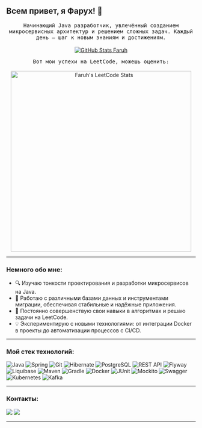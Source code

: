 ## Всем привет, я Фарух! 👋

<p align="center">
  <samp>
    Начинающий Java разработчик, увлечённый созданием микросервисных архитектур и решением сложных задач. Каждый день — шаг к новым знаниям и достижениям.
  </samp>
  <br/>
  <br/>
  <a href="https://github-readme-stats.vercel.app/api?username=Excommunicode&show_icons=true&theme=dark&include_all_commits=true&count_private=true">
    <img src="https://github-readme-stats.vercel.app/api?username=Excommunicode&show_icons=true&theme=dark&include_all_commits=true&count_private=true" alt="GitHub Stats Faruh">
  </a>
</p>

<p align="center">
  <samp>
    Вот мои успехи на LeetCode, можешь оценить:
  </samp>
  <br/>
  <br/>  
  <a href="https://leetcard.jacoblin.cool/Faruh18?theme=dark&font=Noto%20Sans%20SC">
    <img alt="Faruh's LeetCode Stats" src="https://leetcard.jacoblin.cool/Faruh18?theme=dark&font=Noto%20Sans%20SC" width="480"/>
  </a>
</p>

---

### Немного обо мне:

- 🔍 Изучаю тонкости проектирования и разработки микросервисов на Java.
- 🔧 Работаю с различными базами данных и инструментами миграции, обеспечивая стабильные и надёжные приложения.
- 🚀 Постоянно совершенствую свои навыки в алгоритмах и решаю задачи на LeetCode.
- 💡 Экспериментирую с новыми технологиями: от интеграции Docker в проекты до автоматизации процессов с CI/CD.

---

### Мой стек технологий:

![Java](https://img.shields.io/badge/-Java-007396?style=for-the-badge&logo=java&logoColor=white)
![Spring](https://img.shields.io/badge/-Spring-6DB33F?style=for-the-badge&logo=spring&logoColor=white)
![Git](https://img.shields.io/badge/-Git-F05032?style=for-the-badge&logo=Git&logoColor=white)
![Hibernate](https://img.shields.io/badge/-Hibernate-59666C?style=for-the-badge&logo=hibernate&logoColor=white)
![PostgreSQL](https://img.shields.io/badge/-PostgreSQL-336791?style=for-the-badge&logo=postgresql&logoColor=white)
![REST API](https://img.shields.io/badge/-REST%20API-007EC0?style=for-the-badge)
![Flyway](https://img.shields.io/badge/-Flyway-CC0200?style=for-the-badge&logo=flyway&logoColor=white)
![Liquibase](https://img.shields.io/badge/-Liquibase-2962FF?style=for-the-badge&logo=liquibase&logoColor=white)
![Maven](https://img.shields.io/badge/-Maven-C71A36?style=for-the-badge&logo=apachemaven&logoColor=white)
![Gradle](https://img.shields.io/badge/-Gradle-02303A?style=for-the-badge&logo=gradle&logoColor=white)
![Docker](https://img.shields.io/badge/-Docker-2496ED?style=for-the-badge&logo=docker&logoColor=white)
![JUnit](https://img.shields.io/badge/-JUnit-25A162?style=for-the-badge&logo=junit5&logoColor=white)
![Mockito](https://img.shields.io/badge/-Mockito-25A162?style=for-the-badge&logo=mockito&logoColor=white)
![Swagger](https://img.shields.io/badge/-Swagger-85EA2D?style=for-the-badge&logo=swagger&logoColor=black)
![Kubernetes](https://img.shields.io/badge/-Kubernetes-326CE5?style=for-the-badge&logo=kubernetes&logoColor=white)
![Kafka](https://img.shields.io/badge/-Kafka-231F20?style=for-the-badge&logo=apachekafka&logoColor=white)

---

### Контакты:

<a href="https://t.me/BebraExplorer"><img src="https://img.shields.io/badge/Telegram-2CA5E0?style=for-the-badge&logo=telegram&logoColor=white"></a>
<a href="mailto:faruh28.06@mail.ru"><img src="https://img.shields.io/badge/Email-D14836?style=for-the-badge&logo=gmail&logoColor=white"></a>

---